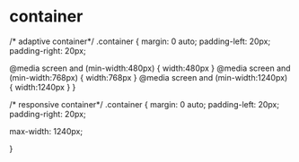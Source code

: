 # container

/* adaptive container*/
.container {
  margin: 0 auto;
  padding-left: 20px;
  padding-right: 20px;

  @media screen and (min-width:480px) {
  width:480px
  }
  @media screen and (min-width:768px) {
  width:768px
  }
  @media screen and (min-width:1240px) {
  width:1240px
  }
}

/* responsive container*/
.container {
  margin: 0 auto;
  padding-left: 20px;
  padding-right: 20px;

  max-width: 1240px;

}
